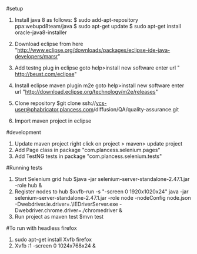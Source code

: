 #setup
1. Install java 8 as follows:
	$ sudo add-apt-repository ppa:webupd8team/java
	$ sudo apt-get update
	$ sudo apt-get install oracle-java8-installer

2. Download eclipse from here "http://www.eclipse.org/downloads/packages/eclipse-ide-java-developers/marsr"

3. Add testng plug in eclipse 
   goto help>install new software
   enter url " http://beust.com/eclipse"
4. Install eclipse maven plugin m2e
	goto help>install new software
    enter url "http://download.eclipse.org/technology/m2e/releases"
5. Clone repository
	$git clone ssh://vcs-user@phabricator.plancess.com/diffusion/QA/quality-assurance.git
6. Import maven project in eclipse

#development

1. Update maven project
   right click on project > maven> update project
2. Add Page class in package "com.plancess.selenium.pages"
3. Add TestNG tests in  package "com.plancess.selenium.tests"

#Running tests

1. Start Selenium grid hub 
 	$java -jar selenium-server-standalone-2.47.1.jar -role hub &
2. Register nodes to hub 
	$xvfb-run -s "-screen 0 1920x1020x24" java -jar selenium-server-standalone-2.47.1.jar -role node -nodeConfig node.json -Dwebdriver.ie.driver=.\IEDriverServer.exe -Dwebdriver.chrome.driver=./chromedriver & 
3. Run project as maven test
	$mvn test
	
#To run with headless firefox 
1. sudo apt-get install Xvfb firefox
2.  Xvfb :1 -screen 0 1024x768x24 &


